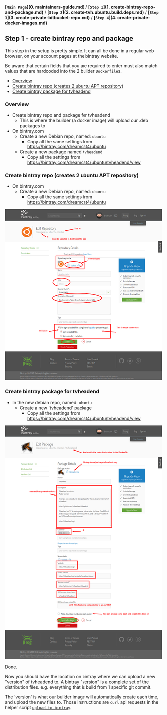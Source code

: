 **[`Main Page`](0. maintainers-guide.md)** / **[`Step 1`](1. create-bintray-repo-and-package.md)** / **[`Step 2`](2. create-tvh.ubuntu.build.deps.md)** / **[`Step 3`](3. create-private-bitbucket-repo.md)** / **[`Step 4`](4. create-private-docker-images.md)**

## Step 1 - create bintray repo and package

This step in the setup is pretty simple. It can all be done in a regular web browser, on your account pages at the bintray website.

Be aware that certain fields that you are required to enter must also match values that are hardcoded into the 2 builder `Dockerfile`s.

<!-- START doctoc generated TOC please keep comment here to allow auto update -->
<!-- DON'T EDIT THIS SECTION, INSTEAD RE-RUN doctoc TO UPDATE -->
 

- [Overview](#overview)
- [Create bintray repo (creates 2 ubuntu APT repository)](#create-bintray-repos-creates-2-ubuntu-apt-repository)
- [Create bintray package for tvheadend](#create-bintray-packages-for-tvheadend)

<!-- END doctoc generated TOC please keep comment here to allow auto update -->

### Overview

* Create bintray repo and package for tvheadend
  * This is where the builder (a docker image) will upload our .deb packages to
* On bintray.com
  * Create a new Debian repo, named: `ubuntu`
    * Copy all the same settings from https://bintray.com/dreamcat4/ubuntu
  * Create a new package named `tvheadend`
    * Copy all the settings from https://bintray.com/dreamcat4/ubuntu/tvheadend/view

### Create bintray repo (creates 2 ubuntu APT repository)

* On bintray.com
  * Create a new Debian repo, named: `ubuntu`
    * Copy all the same settings from https://bintray.com/dreamcat4/ubuntu

![Bintray - New repo 'ubuntu-master'](_img/bt-new-repo-ubuntu-master.png)

### Create bintray package for tvheadend

  * In the new debian repo, named: `ubuntu`
    * Create a new 'tvheadend' package
      * Copy all the settings from https://bintray.com/dreamcat4/ubuntu/tvheadend/view

![Bintray - New package 'tvheadend'](_img/bt-new-package-tvheadend-master.png)

Done.

Now you should have the location on bintray where we can upload a new "version" of tvheadend to. A bintray "version" is a complete set of the distribution files. e.g. everything that is build from 1 specific git commit.

The 'version' is what our builder image will automatically create each time, and upload the new files to. Those instructions are `curl` api requests in the helper script [`upload-to-bintray`](https://github.com/dreamcat4/docker-images/blob/master/tvh/ubuntu.build/master/upload-to-bintray).

